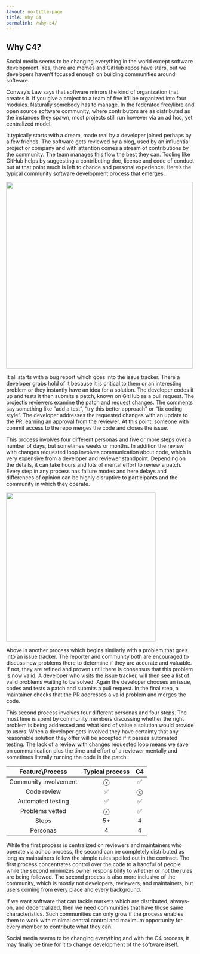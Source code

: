 ```yaml
---
layout: no-title-page
title: Why C4
permalink: /why-c4/
---
```


## Why C4?

Social media seems to be changing everything in the world except software development. Yes, there are memes and GitHub repos have stars, but we developers haven’t focused enough on building communities around software.

Conway’s Law says that software mirrors the kind of organization that creates it. If you give a project to a team of five it’ll be organized into four modules. Naturally somebody has to manage. In the federated free/libre and open source software community, where contributors are as distributed as the instances they spawn, most projects still run however via an ad hoc, yet centralized model.

It typically starts with a dream, made real by a developer joined perhaps by a few friends. The software gets reviewed by a blog, used by an influential project or company and with attention comes a stream of contributions by the community. The team manages this flow the best they can. Tooling like GitHub helps by suggesting a contributing doc, license and code of conduct but at that point much is left to chance and personal experience. Here’s the typical community software development process that emerges.

<img src="https://user-images.githubusercontent.com/38776/131413637-1064d565-86fd-4c04-ab75-3aca5d84e626.png" width="500" />

It all starts with a bug report which goes into the issue tracker. There a developer grabs hold of it because it is critical to them or an interesting problem or they instantly have an idea for a solution. The developer codes it up and tests it then submits a patch, known on GitHub as a pull request. The project’s reviewers examine the patch and request changes. The comments say something like “add a test”, “try this better approach” or “fix coding style”. The developer addresses the requested changes with an update to the PR, earning an approval from the reviewer. At this point, someone with commit access to the repo merges the code and closes the issue.

This process involves four different personas and five or more steps over a number of days, but sometimes weeks or months. In addition the review with changes requested loop involves communication about code, which is very expensive from a developer and reviewer standpoint. Depending on the details, it can take hours and lots of mental effort to review a patch. Every step in any process has failure modes and here delays and differences of opinion can be highly disruptive to participants and the community in which they operate.

<img src="https://user-images.githubusercontent.com/38776/131413664-a426ce3b-720d-43d5-ac4c-b45ac8d652e1.png" width="400" />

Above is another process which begins similarly with a problem that goes into an issue tracker. The reporter and community both are encouraged to discuss new problems there to determine if they are accurate and valuable. If not, they are refined and proven until there is consensus that this problem is now valid. A developer who visits the issue tracker, will then see a list of valid problems waiting to be solved. Again the developer chooses an issue, codes and tests a patch and submits a pull request. In the final step, a maintainer checks that the PR addresses a valid problem and merges the code.

This second process involves four different personas and four steps. The most time is spent by community members discussing whether the right problem is being addressed and what kind of value a solution would provide to users. When a developer gets involved they have certainty that any reasonable solution they offer will be accepted if it passes automated testing. The lack of a review with changes requested loop means we save on communication plus the time and effort of a reviewer mentally and sometimes literally running the code in the patch.

Feature\Process|**Typical process**|**C4**
:-----:|:-----:|:-----:
Community involvement|ⓧ|✅
Code review|✅|ⓧ
Automated testing|✅|✅
Problems vetted|ⓧ|✅
Steps|5+|4
Personas|4|4

While the first process is centralized on reviewers and maintainers who operate via adhoc process, the second can be completely distributed as long as maintainers follow the simple rules spelled out in the contract. The first process concentrates control over the code to a handful of people while the second minimizes owner responsibility to whether or not the rules are being followed. The second process is also more inclusive of the community, which is mostly not developers, reviewers, and maintainers, but users coming from every place and every background.

If we want software that can tackle markets which are distributed, always-on, and decentralized, then we need communities that have those same characteristics. Such communities can only grow if the process enables them to work with minimal central control and maximum opportunity for every member to contribute what they can.

Social media seems to be changing everything and with the C4 process, it may finally be time for it to change development of the software itself.
